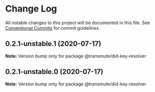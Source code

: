 # Change Log

All notable changes to this project will be documented in this file.
See [Conventional Commits](https://conventionalcommits.org) for commit guidelines.

## 0.2.1-unstable.1 (2020-07-17)

**Note:** Version bump only for package @transmute/did-key-resolver





## 0.2.1-unstable.0 (2020-07-17)

**Note:** Version bump only for package @transmute/did-key-resolver
